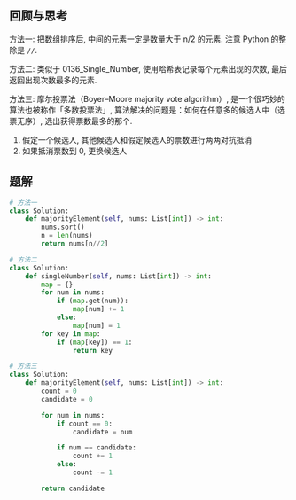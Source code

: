 ## 回顾与思考

方法一: 把数组排序后, 中间的元素一定是数量大于 n/2 的元素. 注意 Python 的整除是 `//`.

方法二: 类似于 0136_Single_Number, 使用哈希表记录每个元素出现的次数, 最后返回出现次数最多的元素.

方法三: 摩尔投票法（Boyer–Moore majority vote algorithm）, 是一个很巧妙的算法也被称作「多数投票法」, 算法解决的问题是：如何在任意多的候选人中（选票无序）, 选出获得票数最多的那个.

1. 假定一个候选人, 其他候选人和假定候选人的票数进行两两对抗抵消
2. 如果抵消票数到 0, 更换候选人

## 题解

```python
# 方法一
class Solution:
    def majorityElement(self, nums: List[int]) -> int:
        nums.sort()
        n = len(nums)
        return nums[n//2]

# 方法二
class Solution:
    def singleNumber(self, nums: List[int]) -> int:
        map = {}
        for num in nums:
            if (map.get(num)):
                map[num] += 1
            else:
                map[num] = 1
        for key in map:
            if (map[key]) == 1:
                return key

# 方法三
class Solution:
    def majorityElement(self, nums: List[int]) -> int:
        count = 0
        candidate = 0

        for num in nums:
            if count == 0:
                candidate = num

            if num == candidate:
                count += 1
            else:
                count -= 1

        return candidate
```
